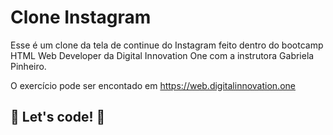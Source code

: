 #  Clone Instagram

Esse é um clone da tela de continue do Instagram feito dentro do bootcamp HTML Web Developer da Digital Innovation One com a instrutora Gabriela Pinheiro.

O exercício pode ser encontado em https://web.digitalinnovation.one

## 🚀 Let's code! 🚀
